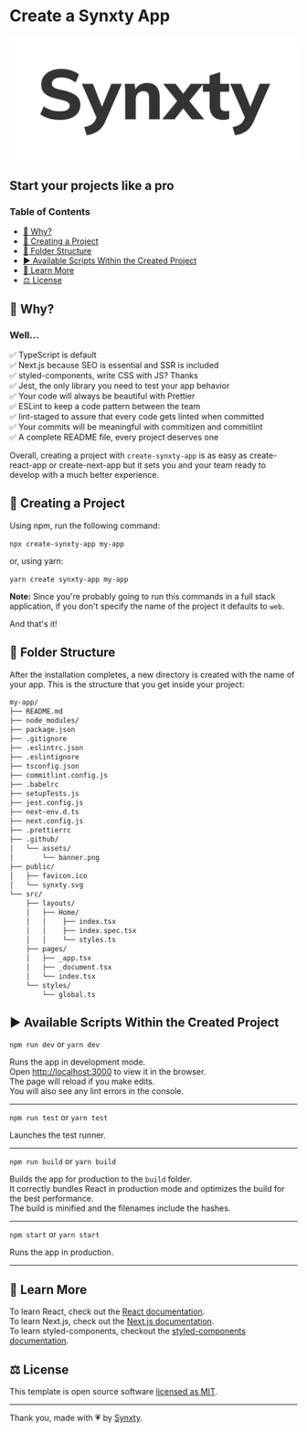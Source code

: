 <!-- omit in toc -->
# Create a Synxty App

<img src=".github/assets/banner.png" />

<!-- omit in toc -->
## Start your projects like a pro

<!-- omit in toc -->
### Table of Contents

- [📃 Why?](#-why)
- [🎨 Creating a Project](#-creating-a-project)
- [📁 Folder Structure](#-folder-structure)
- [▶️ Available Scripts Within the Created Project](#️-available-scripts-within-the-created-project)
- [🧠 Learn More](#-learn-more)
- [⚖️ License](#️-license)

## 📃 Why?

<!-- omit in toc -->
### Well...
✅ TypeScript is default  
✅ Next.js because SEO is essential and SSR is included  
✅ styled-components, write CSS with JS? Thanks  
✅ Jest, the only library you need to test your app behavior  
✅ Your code will always be beautiful with Prettier  
✅ ESLint to keep a code pattern between the team  
✅ lint-staged to assure that every code gets linted when committed  
✅ Your commits will be meaningful with commitizen and commitlint  
✅ A complete README file, every project deserves one

Overall, creating a project with `create-synxty-app` is as easy as create-react-app or create-next-app but it sets you and your team ready to develop with a much better experience.

## 🎨 Creating a Project

Using npm, run the following command:

`npx create-synxty-app my-app`

or, using yarn:

`yarn create synxty-app my-app`

**Note:** Since you're probably going to run this commands in a full stack application, if you don't specify the name of the project it defaults to `web`.

And that's it!

## 📁 Folder Structure

After the installation completes, a new directory is created with the name of your app. This is the structure that you get inside your project:

```.
my-app/
├── README.md
├── node_modules/
├── package.json
├── .gitignore
├── .eslintrc.json
├── .eslintignore
├── tsconfig.json
├── commitlint.config.js
├── .babelrc
├── setupTests.js
├── jest.config.js
├── next-env.d.ts
├── next.config.js
├── .prettierrc
├── .github/
│   └── assets/
│       └── banner.png
├── public/
│   ├── favicon.ico
│   └── synxty.svg
└── src/
    ├── layouts/
    │   ├── Home/
    │   │    ├── index.tsx
    │   │    ├── index.spec.tsx
    │   │    └── styles.ts
    ├── pages/
    │   ├── _app.tsx
    │   ├── _document.tsx
    │   └── index.tsx
    └── styles/
        └── global.ts

```

## ▶️ Available Scripts Within the Created Project

`npm run dev` or `yarn dev`

Runs the app in development mode.  
Open [http://localhost:3000](http://localhost:3000) to view it in the browser.  
The page will reload if you make edits.  
You will also see any lint errors in the console.
___
`npm run test` or `yarn test`

Launches the test runner.  
___
`npm run build` or `yarn build`

Builds the app for production to the `build` folder.  
It correctly bundles React in production mode and optimizes the build for the best performance.  
The build is minified and the filenames include the hashes.
___
`npm start` or `yarn start`

Runs the app in production.
___

## 🧠 Learn More

To learn React, check out the [React documentation](https://reactjs.org/).  
To learn Next.js, check out the [Next.js documentation](https://nextjs.org/docs/getting-started).  
To learn styled-components, checkout the [styled-components documentation](https://styled-components.com/docs).

## ⚖️ License

This template is open source software [licensed as MIT](LICENSE).
___

Thank you, made with 💗 by [Synxty](https://github.com/synxty).
